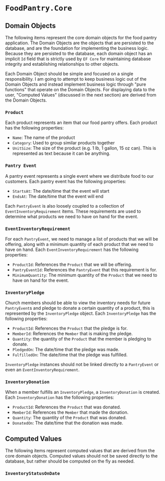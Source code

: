 # `FoodPantry.Core`

## Domain Objects

The following items represent the core domain objects for the food pantry application. The Domain Objects 
are the objects that are persisted to the database, and are the foundation for implementing the business logic. 
Because they are persisted to the database, each domain object has an implicit `Id` field that is strictly used by 
`EF Core` for maintaining database integrity and establishing relationships to other objects. 

Each Domain Object should be simple and focused on a single responsibility. I am going to attempt to keep business logic 
out of the Domain Objects and instead implement business logic through "pure functions" that operate on the Domain Objects.
For displaying data to the user, "Computed Values" (discussed in the next section) are derived from the Domain Objects. 


### `Product`
Each product represents an item that our food pantry offers. Each product has the following properties:
- `Name`: The name of the product
- `Category`: Used to group similar products together
- `UnitSize`: The size of the product (e.g. 1 lb, 1 gallon, 15 oz can). This is represented as text because it can be anything.


### `Pantry Event`
A pantry event represents a single event where we distribute food to our customers. 
Each pantry event has the following properties:
- `StartsAt`: The date/time that the event will start
- `EndsAt`: The date/time that the event will end

Each `PantryEvent` is also loosely coupled to a collection of `EventInventoryRequirement` items. 
These requirements are used to determine what products we need to have on hand for the event.

### `EventInventoryRequirement`
For each `PantryEvent`, we need to manage a list of products that we will be offering, along with a minimum quantity of each product that we need to have on hand.
Each `EventInventoryRequirement` has the following properties:
- `ProductId`: References the `Product` that we will be offering.
- `PantryEventId`: References the `PantryEvent` that this requirement is for.
- `MinimumQuantity`: The minimum quantity of the `Product` that we need to have on hand for the event.

### `InventoryPledge`
Church members should be able to view the inventory needs for future `PantryEvent`s and pledge to donate a certain quantity of a product, 
this is represented by the `InventoryPledge` object. Each `InventoryPledge` has the following properties:
- `ProductId`: References the `Product` that the pledge is for.
- `MemberId`: References the `Member` that is making the pledge.
- `Quantity`: the quantity of the `Product` that the member is pledging to donate.
- `PledgedOn`: The date/time that the pledge was made.
- `FulfilledOn`: The date/time that the pledge was fulfilled.

`InventoryPledge` instances should not be linked directly to a `PantryEvent` or even an `EventInventoryRequirement`.

### `InventoryDonation`
When a member fulfills an `InventoryPledge`, a `InventoryDonation` is created. Each `InventoryDonation` has the following properties:
- `ProductId`: References the `Product` that was donated.
- `MemberId`: References the `Member` that made the donation.
- `Quantity`: The quantity of the `Product` that was donated.
- `DonatedOn`: The date/time that the donation was made.


## Computed Values

The following items represent computed values that are derived from the core domain objects. Computed values 
should not be saved directly to the database, but rather should be computed on the fly as needed. 

### `InventoryStatusOnDate`

